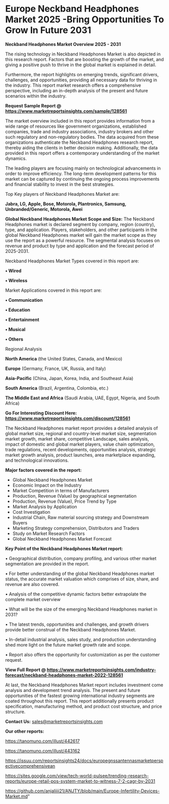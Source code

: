 # Europe Neckband Headphones Market 2025 -Bring Opportunities To Grow In Future 2031

<Strong> Neckband Headphones Market Overview 2025 - 2031</strong>

The rising technology in Neckband Headphones Market is also depicted in this research report. Factors that are boosting the growth of the market, and giving a positive push to thrive in the global market is explained in detail.

Furthermore, the report highlights on emerging trends, significant drivers, challenges, and opportunities, providing all necessary data for thriving in the industry. This report market research offers a comprehensive perspective, including an in-depth analysis of the present and future scenarios within the industry.

<strong>Request Sample Report @ <a href=https://www.marketreportsinsights.com/sample/128561>https://www.marketreportsinsights.com/sample/128561</a></strong>

The market overview included in this report provides information from a wide range of resources like government organizations, established companies, trade and industry associations, industry brokers and other such regulatory and non-regulatory bodies. The data acquired from these organizations authenticate the Neckband Headphones research report, thereby aiding the clients in better decision making. Additionally, the data provided in this report offers a contemporary understanding of the market dynamics.

The leading players are focusing mainly on technological advancements in order to improve efficiency. The long-term development patterns for this market can be captured by continuing the ongoing process improvements and financial stability to invest in the best strategies.

Top Key players of Neckband Headphones Market are:

<strong>Jabra, LG, Apple, Bose, Motorola, Plantronics, Samsung, Unbranded/Generic, Motorola, Awei</strong>

<strong><b>Global Neckband Headphones Market Scope and Size:</b></strong>
The Neckband Headphones market is declared segment by company, region (country), type, and application. Players, stakeholders, and other participants in the global Neckband Headphones market will gain the market scope as they use the report as a powerful resource. The segmental analysis focuses on revenue and product by type and application and the forecast period of 2025-2031.

Neckband Headphones Market Types covered in this report are:

<strong>• Wired

• Wireless</strong>

Market Applications covered in this report are:

<strong>• Communication

• Education

• Entertainment

• Musical

• Others</strong> 

Regional Analysis

<strong>North America</strong> (the United States, Canada, and Mexico)

<strong>Europe</strong> (Germany, France, UK, Russia, and Italy)

<strong>Asia-Pacific</strong> (China, Japan, Korea, India, and Southeast Asia)

<strong>South America</strong> (Brazil, Argentina, Colombia, etc.)

<strong>The Middle East and Africa</strong> (Saudi Arabia, UAE, Egypt, Nigeria, and South Africa)

<strong>Go For Interesting Discount Here: <a href=https://www.marketreportsinsights.com/discount/128561>https://www.marketreportsinsights.com/discount/128561</a></strong>

The Neckband Headphones market report provides a detailed analysis of global market size, regional and country-level market size, segmentation market growth, market share, competitive Landscape, sales analysis, impact of domestic and global market players, value chain optimization, trade regulations, recent developments, opportunities analysis, strategic market growth analysis, product launches, area marketplace expanding, and technological innovations.

<strong><b>Major factors covered in the report:</b></strong>
<ul>
  <li>Global Neckband Headphones Market </li>
  <li>Economic Impact on the Industry</li>
  <li>Market Competition in terms of Manufacturers</li>
  <li>Production, Revenue (Value) by geographical segmentation</li>
  <li>Production, Revenue (Value), Price Trend by Type</li>
  <li>Market Analysis by Application</li>
  <li>Cost Investigation</li>
  <li>Industrial Chain, Raw material sourcing strategy and Downstream Buyers</li>
  <li>Marketing Strategy comprehension, Distributors and Traders</li>
  <li>Study on Market Research Factors</li>
  <li>Global Neckband Headphones Market Forecast</li>
</ul>

<strong><b>Key Point of the Neckband Headphones Market report:</b></strong>

• Geographical distribution, company profiling, and various other market segmentation are provided in the report.

• For better understanding of the global Neckband Headphones market status, the accurate market valuation which comprises of size, share, and revenue are also covered.

• Analysis of the competitive dynamic factors better extrapolate the complete market overview

• What will be the size of the emerging Neckband Headphones market in 2031?

• The latest trends, opportunities and challenges, and growth drivers provide better construal of the Neckband Headphones Market.

• In-detail industrial analysis, sales study, and production understanding shed more light on the future market growth rate and scope.

• Report also offers the opportunity for customization as per the customer request.

<strong><b>View Full Report @ <a href=https://www.marketreportsinsights.com/industry-forecast/neckband-headphones-market-2022-128561>https://www.marketreportsinsights.com/industry-forecast/neckband-headphones-market-2022-128561</a></b></strong>


At last, the Neckband Headphones Market report includes investment come analysis and development trend analysis. The present and future opportunities of the fastest growing international industry segments are coated throughout this report. This report additionally presents product specification, manufacturing method, and product cost structure, and price structure.

<strong>Contact Us:</strong>
sales@marketreportsinsights.com

<strong>Our other reports:</strong>

<a href=https://tanomuno.com/illust/442617>https://tanomuno.com/illust/442617</a>

<a href=https://tanomuno.com/illust/443162>https://tanomuno.com/illust/443162</a>

<a href=https://issuu.com/reportsinsights24/docs/europegnssantennasmarketperspectivecomprehensivean>https://issuu.com/reportsinsights24/docs/europegnssantennasmarketperspectivecomprehensivean</a>

<a href=https://sites.google.com/view/tech-world-pulsee/trending-research-reports/europe-retail-pos-system-market-to-witness-7-2-cagr-by-2031>https://sites.google.com/view/tech-world-pulsee/trending-research-reports/europe-retail-pos-system-market-to-witness-7-2-cagr-by-2031</a>

<a href=https://github.com/anjaliiii21/ANJTY/blob/main/Europe-Infertility-Devices-Market.md>https://github.com/anjaliiii21/ANJTY/blob/main/Europe-Infertility-Devices-Market.md</a>"
